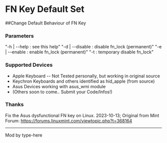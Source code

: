 # FN Key Default Set
##Change Default Behaviour of FN Key

### Parameters

"-h | --help : see this help"
"-d | --disable : disable fn_lock (permanent)"
"-e | --enable : enable fn_lock (permanent)"
"-t : temporary disable fn_lock"

### Supported Devices

- Apple Keyboard -- Not Tested personally, but working in original source 
- Keychron Keyboards and others identified as hid_apple (from source)
- Asus Devices working with asus_wmi module
- (Others soon to come.. Submit your Code/Infos!)

### Thanks
Fix the Asus dysfunctional FN key on Linux. 2023-10-13;
Original from Mint Forum: https://forums.linuxmint.com/viewtopic.php?t=368164

-----

Mod by type-here
